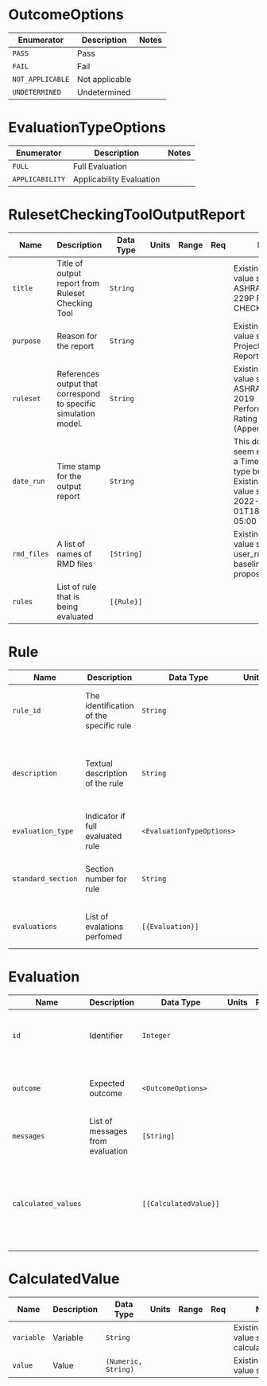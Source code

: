 # OutcomeOptions
|    Enumerator    |  Description   | Notes |
|------------------|----------------|-------|
| `PASS`           | Pass           |       |
| `FAIL`           | Fail           |       |
| `NOT_APPLICABLE` | Not applicable |       |
| `UNDETERMINED`   | Undetermined   |       |

# EvaluationTypeOptions
|   Enumerator    |       Description        | Notes |
|-----------------|--------------------------|-------|
| `FULL`          | Full Evaluation          |       |
| `APPLICABILITY` | Applicability Evaluation |       |

# RulesetCheckingToolOutputReport
|    Name     |                           Description                           | Data Type  | Units | Range | Req |                                                           Notes                                                           |
|-------------|-----------------------------------------------------------------|------------|-------|-------|-----|---------------------------------------------------------------------------------------------------------------------------|
| `title`     | Title of output report from Ruleset Checking Tool               | `String`   |       |       |     | Existing template value shows- ASHRAE STD 229P RULESET CHECKING TOOL                                                      |
| `purpose`   | Reason for the report                                           | `String`   |       |       |     | Existing template value shows- Project Testing Report                                                                     |
| `ruleset`   | References output that correspond to specific simulation model. | `String`   |       |       |     | Existing template value shows- ASHRAE 90.1-2019 Performance Rating Method (Appendix G)                                    |
| `date_run`  | Time stamp for the output report                                | `String`   |       |       |     | This does not seem exactly like a TimeStamp data type but close. Existing template value shows- 2022-02-01T18:25:43-05:00 |
| `rmd_files` | A list of names of RMD files                                    | `[String]` |       |       |     | Existing template value shows- user_rmr.json, baseline_rmr.json, proposed_rmr.json                                        |
| `rules`     | List of rule that is being evaluated                            | `[{Rule}]` |       |       |     |                                                                                                                           |

# Rule
|        Name        |               Description               |         Data Type         | Units | Range | Req |                          Notes                          |
|--------------------|-----------------------------------------|---------------------------|-------|-------|-----|---------------------------------------------------------|
| `rule_id`          | The identification of the specific rule | `String`                  |       |       |     | Existing template value shows- 1-1                      |
| `description`      | Textual description of the rule         | `String`                  |       |       |     | Existing template value shows- Description of rule 1-1. |
| `evaluation_type`  | Indicator if full evaluated rule        | `<EvaluationTypeOptions>` |       |       |     |                                                         |
| `standard_section` | Section number for rule                 | `String`                  |       |       |     | Existing template value shows- G3.1.2.2                 |
| `evaluations`      | List of evalations perfomed             | `[{Evaluation}]`          |       |       |     | Existing template value shows-                          |

# Evaluation
|        Name         |           Description            |       Data Type       | Units | Range | Req |                           Notes                           |
|---------------------|----------------------------------|-----------------------|-------|-------|-----|-----------------------------------------------------------|
| `id`                | Identifier                       | `Integer`             |       |       |     | Existing template value shows- 1                          |
| `outcome`           | Expected outcome                 | `<OutcomeOptions>`    |       |       |     | Existing template value shows- PASS                       |
| `messages`          | List of messages from evaluation | `[String]`            |       |       |     |                                                           |
| `calculated_values` |                                  | `[{CalculatedValue}]` |       |       |     | Not same as template since template shows key-value pairs |

# CalculatedValue
|    Name    | Description |      Data Type      | Units | Range | Req |                      Notes                       |
|------------|-------------|---------------------|-------|-------|-----|--------------------------------------------------|
| `variable` | Variable    | `String`            |       |       |     | Existing template value shows- calculated_value1 |
| `value`    | Value       | `(Numeric, String)` |       |       |     | Existing template value shows- 1.0               |


